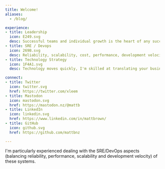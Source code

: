 ```yaml
---
title: Welcome!
aliases:
  - /blog/

experience:
- title: Leadership
  icon: E249.svg
  desc: Successful teams and individual growth is the heart of any successful software project.  I've built and led successful teams as both manager and technical lead at sizes from 3 - 50+  people.
- title: SRE / Devops
  icon: 269B.svg
  desc: Reliability, scalability, cost, performance, development velocity, we want it all but the trade-offs have to be made.
- title: Technology Strategy
  icon: 1F4A1.svg
  desc: Technology moves quickly, I'm skilled at translating your business problems into feasible chunks of work that we can solve with realistic and achievable software solutions.

connect:
- title: Twitter
  icon: twitter.svg
  href: https://twitter.com/xleem
- title: Mastodon
  icon: mastodon.svg
  href: https://mastodon.nz/@mattb
- title: LinkedIn
  icon: linkedin.svg
  href: https://www.linkedin.com/in/mattbrown/
- title: GitHub
  icon: github.svg
  href: https://github.com/mattbnz

---
```





I'm particularly experienced dealing with the SRE/DevOps aspects (balancing reliability, performance, scalability and development velocity) of these systems.